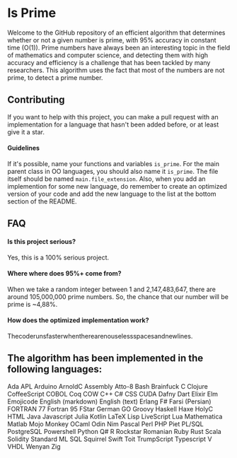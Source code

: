 # Is Prime

Welcome to the GitHub repository of an efficient algorithm that determines whether or not a given number is prime, with 95% accuracy in constant time (O(1)). Prime numbers have always been an interesting topic in the field of mathematics and computer science, and detecting them with high accuracy and efficiency is a challenge that has been tackled by many researchers. This algorithm uses the fact that most of the numbers are not prime, to detect a prime number.

## Contributing

If you want to help with this project, you can make a pull request with an implementation for a language that hasn't been added before, or at least give it a star.

#### Guidelines

If it's possible, name your functions and variables `is_prime`. For the main parent class in OO languages, you should also name it `is_prime`. The file itself should be named `main.file_extension`. Also, when you add an implemention for some new language, do remember to create an optimized version of your code and add the new language to the list at the bottom section of the README.

## FAQ

#### Is this project serious?

Yes, this is a 100% serious project.

#### Where where does 95%+ come from?

When we take a random integer between 1 and 2,147,483,647, there are around 105,000,000 prime numbers. So, the chance that our number will be prime is ~4,88%.

#### How does the optimized implementation work?

Thecoderunsfasterwhentherearenouselessspacesandnewlines.

## The algorithm has been implemented in the following languages:

Ada
APL
Arduino
ArnoldC
Assembly
Atto-8
Bash
Brainfuck
C
Clojure
CoffeeScript
COBOL
Coq
COW
C++
C#
CSS
CUDA
Dafny
Dart
Elixir
Elm
Emojicode
English (markdown)
English (text)
Erlang
F#
Farsi (Persian)
FORTRAN 77
Fortran 95
FStar
German
GO
Groovy
Haskell
Haxe
HolyC
HTML
Java
Javascript
Julia
Kotlin
LaTeX
Lisp
LiveScript
Lua
Mathematica
Matlab
Mojo
Monkey
OCaml
Odin
Nim
Pascal
Perl
PHP
Piet
PL/SQL
PostgreSQL
Powershell
Python
Q#
R
Rockstar
Romanian
Ruby
Rust
Scala
Solidity
Standard ML
SQL
Squirrel
Swift
Toit
TrumpScript
Typescript
V
VHDL
Wenyan
Zig
